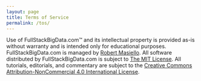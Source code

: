 ```yaml
---
layout: page
title: Terms of Service
permalink: /tos/
---
```


Use of FullStackBigData.com™ and its intellectual property is provided as-is without warranty and is intended only for educational purposes. FullStackBigData.com is managed by [Robert Masiello](https://rkmasiello.com/about). All software distributed by FullStackBigData.com is subject to [The MIT License](https://opensource.org/licenses/MIT). All tutorials, editorials, and commentary are subject to the [Creative Commons Attribution-NonCommercial 4.0 International License](https://creativecommons.org/licenses/by-nc/4.0/).
